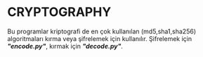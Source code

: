# CRYPTOGRAPHY
Bu programlar kriptografi de en çok kullanılan (md5,sha1,sha256) algoritmaları kırma veya şifrelemek için kullanılır. Şifrelemek için **_"encode.py"_**, kırmak için **_"decode.py"_**.
